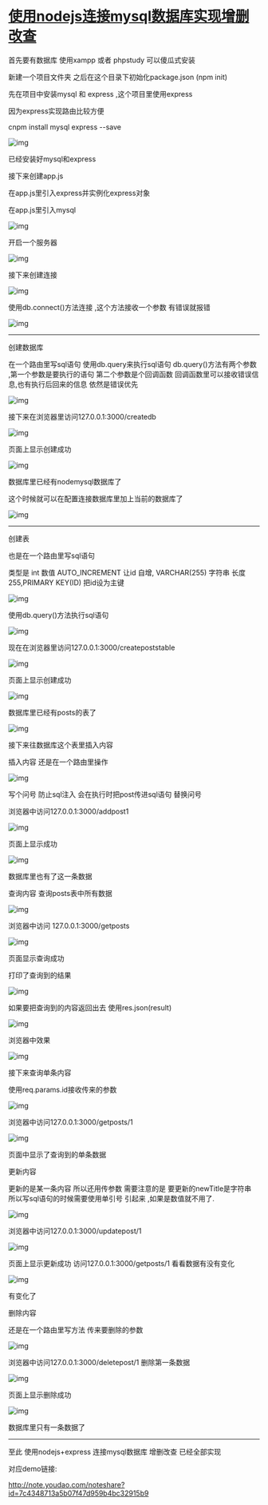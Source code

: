 # [使用nodejs连接mysql数据库实现增删改查](https://www.cnblogs.com/easth/p/nodejs_mysql.html)

 

首先要有数据库 使用xampp 或者 phpstudy 可以傻瓜式安装

新建一个项目文件夹 之后在这个目录下初始化package.json (npm init)

先在项目中安装mysql 和 express ,这个项目里使用express

因为express实现路由比较方便

cnpm install mysql express --save

![img](https://img2018.cnblogs.com/blog/1735056/201907/1735056-20190709175635143-1172982713.png)

已经安装好mysql和express

接下来创建app.js

在app.js里引入express并实例化express对象

在app.js里引入mysql

![img](https://img2018.cnblogs.com/blog/1735056/201907/1735056-20190709175707707-1046402040.png)

开启一个服务器

![img](https://img2018.cnblogs.com/blog/1735056/201907/1735056-20190709175723687-1840688584.png)

接下来创建连接

![img](https://img2018.cnblogs.com/blog/1735056/201907/1735056-20190709175740515-1966397766.png)

使用db.connect()方法连接 ,这个方法接收一个参数 有错误就报错

![img](https://img2018.cnblogs.com/blog/1735056/201907/1735056-20190709175809604-1998306143.png)

------

创建数据库

在一个路由里写sql语句 使用db.query来执行sql语句 db.query()方法有两个参数 ,第一个参数是要执行的语句 第二个参数是个回调函数 回调函数里可以接收错误信息,也有执行后回来的信息 依然是错误优先

![img](https://img2018.cnblogs.com/blog/1735056/201907/1735056-20190709175843913-1890126805.png)

接下来在浏览器里访问127.0.0.1:3000/createdb

![img](https://img2018.cnblogs.com/blog/1735056/201907/1735056-20190709175910618-114366797.png)

页面上显示创建成功

![img](https://img2018.cnblogs.com/blog/1735056/201907/1735056-20190709175928060-79228954.png)

数据库里已经有nodemysql数据库了

这个时候就可以在配置连接数据库里加上当前的数据库了

![img](https://img2018.cnblogs.com/blog/1735056/201907/1735056-20190709175945780-1931416376.png)

------

创建表

也是在一个路由里写sql语句

类型是 int 数值 AUTO_INCREMENT 让id 自增, VARCHAR(255) 字符串 长度255,PRIMARY KEY(ID) 把id设为主键

![img](https://img2018.cnblogs.com/blog/1735056/201907/1735056-20190709180024735-1051017593.png)

使用db.query()方法执行sql语句

![img](https://img2018.cnblogs.com/blog/1735056/201907/1735056-20190709180043015-1208486028.png)

现在在浏览器里访问127.0.0.1:3000/createpoststable

![img](https://img2018.cnblogs.com/blog/1735056/201907/1735056-20190709180102809-1215357397.png)

页面上显示创建成功

![img](https://img2018.cnblogs.com/blog/1735056/201907/1735056-20190709180118333-1232194791.png)

数据库里已经有posts的表了

![img](https://note.youdao.com/yws/public/resource/b500a3998fa32f6f3fb2e8831e145259/xmlnote/WEBRESOURCE3894393aee4ae1b21153e71d95860e03/19695)

接下来往数据库这个表里插入内容

插入内容 还是在一个路由里操作

![img](https://note.youdao.com/yws/public/resource/b500a3998fa32f6f3fb2e8831e145259/xmlnote/WEBRESOURCEa0134460c0ee58fb3e8d28ea68ba1826/19701)

写个问号 防止sql注入 会在执行时把post传进sql语句 替换问号

浏览器中访问127.0.0.1:3000/addpost1

![img](https://note.youdao.com/yws/public/resource/b500a3998fa32f6f3fb2e8831e145259/xmlnote/WEBRESOURCE0241a8354ea3dcabc8a4c1ad8c0232ee/19706)

页面上显示成功

![img](https://note.youdao.com/yws/public/resource/b500a3998fa32f6f3fb2e8831e145259/xmlnote/WEBRESOURCE53a6754ce0e658db4bb2f1ae66d82f6d/19708)

数据库里也有了这一条数据

查询内容 查询posts表中所有数据

![img](https://note.youdao.com/yws/public/resource/b500a3998fa32f6f3fb2e8831e145259/xmlnote/WEBRESOURCE757eabdb0e582d6db6bd54910216fd64/19711)

浏览器中访问 127.0.0.1:3000/getposts

![img](https://note.youdao.com/yws/public/resource/b500a3998fa32f6f3fb2e8831e145259/xmlnote/WEBRESOURCE01cad74b466a749d051378506a6840aa/19715)

页面显示查询成功

打印了查询到的结果

![img](https://note.youdao.com/yws/public/resource/b500a3998fa32f6f3fb2e8831e145259/xmlnote/WEBRESOURCEe25bc96e95177cb5ac717e5ccf4a651a/19720)

如果要把查询到的内容返回出去 使用res.json(result)

![img](https://note.youdao.com/yws/public/resource/b500a3998fa32f6f3fb2e8831e145259/xmlnote/WEBRESOURCE394de901a571d51fe69784261158b31f/19725)

浏览器中效果

![img](https://note.youdao.com/yws/public/resource/b500a3998fa32f6f3fb2e8831e145259/xmlnote/WEBRESOURCE36ccb01e4e55efc811677e649069e7ee/19723)

 

 

接下来查询单条内容

使用req.params.id接收传来的参数

![img](https://note.youdao.com/yws/public/resource/b500a3998fa32f6f3fb2e8831e145259/xmlnote/WEBRESOURCE65078aff467bec5e16847618e774026a/19728)

浏览器中访问127.0.0.1:3000/getposts/1

![img](https://note.youdao.com/yws/public/resource/b500a3998fa32f6f3fb2e8831e145259/xmlnote/WEBRESOURCE45934c529c0846bdedf58816f8e6491c/19733)

页面中显示了查询到的单条数据 

更新内容

更新的是某一条内容 所以还用传参数 需要注意的是 要更新的newTitle是字符串 所以写sql语句的时候需要使用单引号 引起来 ,如果是数值就不用了.

![img](https://note.youdao.com/yws/public/resource/b500a3998fa32f6f3fb2e8831e145259/xmlnote/WEBRESOURCEadbd290543881f992d54bb8f278aaf31/19742)

浏览器中访问127.0.0.1:3000/updatepost/1

![img](https://note.youdao.com/yws/public/resource/b500a3998fa32f6f3fb2e8831e145259/xmlnote/WEBRESOURCE0d433cea9c586a8b3c070509595af6d1/19744)

页面上显示更新成功 访问127.0.0.1:3000/getposts/1 看看数据有没有变化

![img](https://note.youdao.com/yws/public/resource/b500a3998fa32f6f3fb2e8831e145259/xmlnote/WEBRESOURCE88b74752cbbaa7bf6ad2fa0c46e3cd6f/19748)

有变化了 

删除内容

还是在一个路由里写方法 传来要删除的参数

![img](https://note.youdao.com/yws/public/resource/b500a3998fa32f6f3fb2e8831e145259/xmlnote/WEBRESOURCEa2135d5d7e50226ddaac38c08ae64284/19757)

浏览器中访问127.0.0.1:3000/deletepost/1 删除第一条数据

![img](https://note.youdao.com/yws/public/resource/b500a3998fa32f6f3fb2e8831e145259/xmlnote/WEBRESOURCE7c76ea5c3f5df53992d367be8443fd22/19760)

页面上显示删除成功

![img](https://note.youdao.com/yws/public/resource/b500a3998fa32f6f3fb2e8831e145259/xmlnote/WEBRESOURCE2c651f383dfcf42e3bcf5e731cb905a6/19762)

数据库里只有一条数据了

------

至此 使用nodejs+express 连接mysql数据库 增删改查 已经全部实现

 

对应demo链接:

http://note.youdao.com/noteshare?id=7c4348713a5b07f47d959b4bc32915b9

 